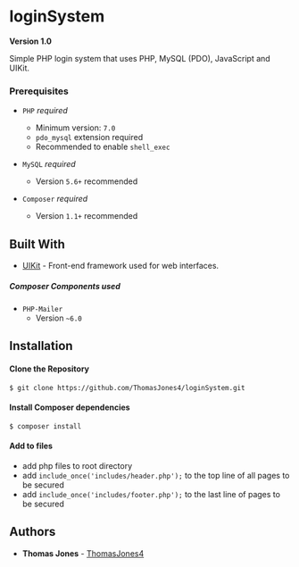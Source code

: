 # loginSystem
**Version 1.0**

Simple PHP login system that uses PHP, MySQL (PDO), JavaScript and UIKit. 


### Prerequisites

  - `PHP` *_required_*
	- Minimum version: `7.0`
	- `pdo_mysql` extension required
	- Recommended to enable `shell_exec`

  - `MySQL` *_required_*
	- Version `5.6+` recommended
	
  - `Composer` *_required_*
	- Version `1.1+` recommended
  
## Built With

* [UIKit](https://getuikit.com/) - Front-end framework used for web interfaces.

##### Composer Components used

- `PHP-Mailer`
	- Version `~6.0`

Installation
------------

#### Clone the Repository
	$ git clone https://github.com/ThomasJones4/loginSystem.git
	
#### Install Composer dependencies
	$ composer install
	
#### Add to files
 - add php files to root directory
 - add `include_once('includes/header.php');` to the top line of all pages to be secured
 - add `include_once('includes/footer.php');` to the last line of pages to be secured
	

## Authors

* **Thomas Jones** - [ThomasJones4](https://github.com/ThomasJones4)

